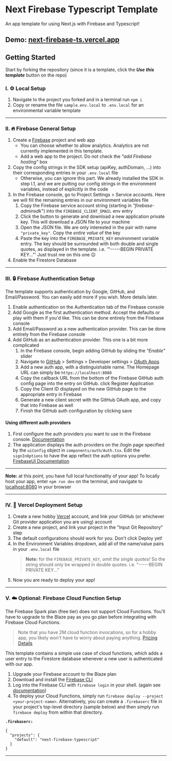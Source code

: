 # Next Firebase Typescript Template

An app template for using Next.js with Firebase and Typescript!

## Demo: [next-firebase-ts.vercel.app](https://next-firebase-ts.vercel.app)


## Getting Started

Start by forking the repository (since it is a template, click the **_Use this template_** button on the repo)

### I. ⚙️ Local Setup

1. Navigate to the project you forked and in a terminal run `npm i`
2. Copy or rename the file `sample.env.local` to `.env.local` for an environmental variable template

---

### II. 🔥 Firebase General Setup

1. Create a [Firebase](https://console.firebase.google.com) project and web app
   - You can choose whether to allow analytics. Analytics are not currently implemented in this template.
   - Add a web app to the project. Do not check the _"add Firebase hosting"_ box
2. Copy the config strings in the SDK setup (apiKey, authDomain, ...) into their corresponding entries in your `.env.local` file
   - Otherwise, you can ignore this part. We already installed the SDK in step I.1, and we are putting our config strings in the environment variables, instead of explicitly in the code
3. In the Firebase console, go to Project Settings > Service accounts. Here we will fill the remaining entries in our environment variables file
   1. Copy the Firebase service account string (starting in _"firebase-adminsdk"_) into the `FIREBASE_CLIENT_EMAIL` env entry
   2. Click the button to generate and download a new application private key. This will download a JSON file to your machine
   3. Open the JSON file. We are only interested in the pair with name `"private_key"`. Copy the _entire value_ of the key
   4. Paste the key into the `FIREBASE_PRIVATE_KEY` environment variable entry. The key should be surrounded with both double and single quotes, as displayed in the template. i.e. '"-----BEGIN PRIVATE KEY..."' Just trust me on this one 😉
4. Enable the Firestore Database

---

### III. 🔒 Firebase Authentication Setup

The template supports authentication by Google, GitHub, and Email/Password. You can easily add more if you wish. More details later.

1. Enable authentication on the Authentication tab of the Firebase console
2. Add Google as the first authentication method. Accept the defaults or play with them if you'd like. This can be done entirely from the Firebase console
3. Add Email/Password as a new authentication provider. This can be done entirely from the Firebase console
4. Add GitHub as an authentication provider. This one is a bit more complicated
   1. In the Firebase console, begin adding GitHub by sliding the _"Enable"_ slider
   2. Navigate to [GitHub](https://github.com/) > Settings > Developer settings > [OAuth Apps](https://github.com/settings/developers)
   3. Add a new auth app, with a distinguishable name. The Homepage URL can simply be `https://localhost:8080`
   4. Copy the callback URL from the bottom of the Firebase GitHub auth config page into the entry on GitHub. click Register Application
   5. Copy the Client ID displayed on the new GitHub page to the appropriate entry in Firebase
   6. Generate a new client secret with the GitHub OAuth app, and copy that into Firebase as well
   7. Finish the GitHub auth configuration by clicking save

#### Using different auth providers

1. First configure the auth providers you want to use in the Firebase console. [Documentation](https://firebase.google.com/docs/auth)
2. The application displays the auth providers on the /login page specified by the `uiConfig` object in `components/auth/Auth.tsx`. Edit the `signInOptions` to have the app reflect the auth options you prefer. [FirebaseUI Documentation](https://firebase.google.com/docs/auth/web/firebaseui)

---

**Note:** at this point, you have full local functionality of your app! To locally host your app, enter `npm run dev` on the terminal, and navigate to [localhost:8080](https://localhost:8080) in your browser

---

### IV. 🚀 Vercel Deployment Setup

1. Create a new hobby [Vercel](https://vercel.com/) account, and link your GitHub (or whichever Git provider application you are using) account
2. Create a new project, and link your project in the "Input Git Repository" step
3. The default configurations should work for you. Don't click Deploy yet!
4. In the Environment Variables dropdown, add all of the name/value pairs in your `.env.local` file
   > **Note:** for the `FIREBASE_PRIVATE_KEY`, _omit the single quotes!_ So the string should only be wrapped in double quotes. i.e. "-----BEGIN PRIVATE KEY..."
5. Now you are ready to deploy your app!

---

### V. ☁️ Optional: Firebase Cloud Function Setup

The Firebase Spark plan (free tier) does not support Cloud Functions. You'll have to upgrade to the Blaze pay as you go plan before integrating with Firebase Cloud Functions.

> Note that you have 2M cloud function invocations, so for a hobby app, you likely won't have to worry about paying anything. [Pricing Details](https://firebase.google.com/pricing)

This template contains a simple use case of cloud functions, which adds a user entry to the Firestore database whenever a new user is authenticated with our app.

1. Upgrade your Firebase account to the Blaze plan
2. Download and install the [Firebase CLI](https://firebase.google.com/docs/cli)
3. Log into the Firebase CLI with `firebase login` in your shell. (again see [documentation](https://firebase.google.com/docs/cli#sign-in-test-cli))
4. To deploy your Cloud Functions, simply run `firebase deploy --project <your-project-name>`. Alternatively, you can create a `.firebaserc` file in your project's top-level directory (sample below) and then simply run `firebase deploy` from within that directory.

**`.firebaserc:`**

```
{
  "projects": {
    "default": "next-firebase-typescript"
  }
}
```

---